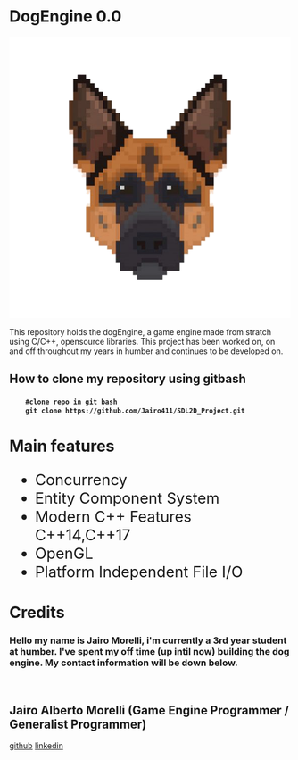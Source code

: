 
# DogEngine 0.0
![DOGENGINELOGO](DogEngineMascot.png)

<p>This repository holds the dogEngine, a game engine made from stratch using C/C++, opensource libraries. This project has been worked on, on and off throughout my years in humber and continues to be developed on.<p> 

## How to clone my repository using gitbash
<h4> <h4>

```gitbash
    #clone repo in git bash  
    git clone https://github.com/Jairo411/SDL2D_Project.git
```


# Main features
<ul style="font-size:27px">
    <li>
 Concurrency 
    </li>
    <li>
 Entity Component System 
    </li>
    <li>
 Modern C++ Features C++14,C++17 
    </li>
    <li>
    OpenGL
    </li>
    <li>
    Platform Independent File I/O
    </li>
</ul>

# Credits 

<h3> Hello my name is Jairo Morelli, i'm currently a 3rd year student at humber.
I've spent my off time (up intil now) building the dog engine. My contact information will be down below.</h3>


<p>&nbsp</p>

<h2> Jairo Alberto Morelli (Game Engine Programmer / Generalist Programmer)</h2>

[github](https://github.com/Jairo411)
[linkedin](https://www.linkedin.com/in/jairo-morelli-b1018514b)
